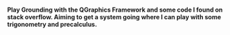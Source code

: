 #### Play Grounding with the QGraphics Framework and some code I found on stack overflow. Aiming to get a system going where I can play with some trigonometry and precalculus. 